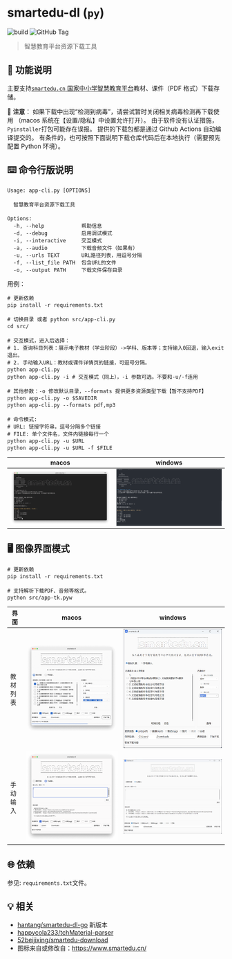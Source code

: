 # smartedu-dl (`py`)

![build](https://github.com/hantang/smartedu-dl-py/actions/workflows/release.yml/badge.svg)
![GitHub Tag](https://img.shields.io/github/v/tag/hantang/smartedu-dl-py)

> 智慧教育平台资源下载工具

## 📝 功能说明

主要支持[`smartedu.cn` 国家中小学智慧教育平台](https://basic.smartedu.cn/tchMaterial)教材、课件（PDF 格式）下载存储。

🚨 **注意**：
如果下载中出现“检测到病毒”，请尝试暂时关闭相关病毒检测再下载使用
（macos 系统在【设置/隐私】中设置允许打开）。
由于软件没有认证措施，`Pyinstaller`打包可能存在误报。
提供的下载包都是通过 Github Actions 自动编译提交的。
有条件的，也可按照下面说明下载仓库代码后在本地执行（需要预先配置 Python 环境）。

## ⌨️ 命令行版说明

```shell
Usage: app-cli.py [OPTIONS]

  智慧教育平台资源下载工具

Options:
  -h, --help            帮助信息
  -d, --debug           启用调试模式
  -i, --interactive     交互模式
  -a, --audio           下载音频文件（如果有）
  -u, --urls TEXT       URL路径列表，用逗号分隔
  -f, --list_file PATH  包含URL的文件
  -o, --output PATH     下载文件保存目录
```

用例：

```shell
# 更新依赖
pip install -r requirements.txt

# 切换目录 或者 python src/app-cli.py
cd src/

# 交互模式，进入后选择：
# 1. 查询科目列表：展示电子教材（学业阶段）->学科、版本等；支持输入0回退，输入exit退出。
# 2. 手动输入URL：教材或课件详情页的链接，可逗号分隔。
python app-cli.py
python app-cli.py -i # 交互模式（同上），-i 参数可选。不要和-u/-f连用

# 其他参数：-o 修改默认目录，--formats 提供更多资源类型下载【暂不支持PDF】
python app-cli.py -o $SAVEDIR
python app-cli.py --formats pdf,mp3

# 命令模式:
# URL: 链接字符串，逗号分隔多个链接
# FILE: 单个文件名，文件内链接每行一个
python app-cli.py -u $URL
python app-cli.py -u $URL -f $FILE
```

| macos                            | windows                          |
| -------------------------------- | -------------------------------- |
| ![](snapshots/cli-snapshot-mac.png) | ![](snapshots/cli-snapshot-win.png) |

## 🖥️ 图像界面模式

```shell
# 更新依赖
pip install -r requirements.txt

# 支持解析下载PDF、音频等格式。
python src/app-tk.pyw
```

| 界面     | macos                              | windows                            |
| -------- | ---------------------------------- | ---------------------------------- |
| 教材列表 | ![](snapshots/gui-snapshot-mac1a.png) | ![](snapshots/gui-snapshot-win1b.png) |
| 手动输入 | ![](snapshots/gui-snapshot-mac2a.png) | ![](snapshots/gui-snapshot-win2b.png) |

## 🌐 依赖

参见: `requirements.txt`文件。

## 💡 相关

- [hantang/smartedu-dl-go](https://github.com/hantang/smartedu-dl-go) 新版本
- [happycola233/tchMaterial-parser](https://github.com/happycola233/tchMaterial-parser)
- [52beijixing/smartedu-download](https://github.com/52beijixing/smartedu-download)
- 图标来自或修改自：<https://www.smartedu.cn/>
